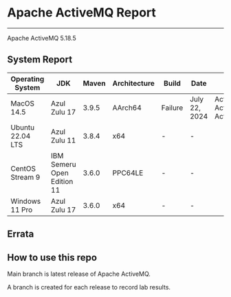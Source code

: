 # Apache ActiveMQ Report
--- 

Apache ActiveMQ 5.18.5

## System Report

| Operating System    | JDK       | Maven | Architecture | Build | Date  | Notes |
|---------------------|-----------|-------|--------------|-------|-------|-------|
| MacOS 14.5          | Azul Zulu 17   | 3.9.5 | AArch64      | Failure | July 22, 2024 | ActiveMQ Client ActiveMQSslConnectionFactoryTest & ActiveMQXASslConnectionFactoryTest |
| Ubuntu 22.04 LTS    | Azul Zulu 11   | 3.8.4 | x64      | - | - | |
| CentOS Stream 9     | IBM Semeru Open Edition 11 | 3.6.0 | PPC64LE      | - | - | |
| Windows 11 Pro      | Azul Zulu 17 | 3.6.0 | x64      | - | - | |


## Errata


## How to use this repo

Main branch is latest release of Apache ActiveMQ.

A branch is created for each release to record lab results.
